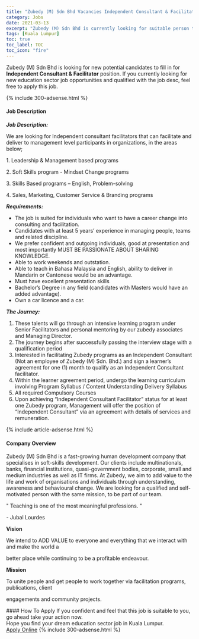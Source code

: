 ```yaml
---
title: "Zubedy (M) Sdn Bhd Vacancies Independent Consultant & Facilitator" 
category: Jobs 
date: 2021-03-13 
excerpt: "Zubedy (M) Sdn Bhd is currently looking for suitable person to fill in the Independent Consultant & Facilitator which positioned at Kuala Lumpur" 
tags: [Kuala Lumpur] 
toc: true 
toc_label: TOC 
toc_icon: "fire" 
--- 
```


<p>Zubedy (M) Sdn Bhd is looking for new potential candidates to fill in for <b>Independent Consultant & Facilitator</b> position. If you currently looking for new education sector job opportunities and qualified with the job desc, feel free to apply this job.
</p>{% include 300-adsense.html %} 
<div><div><h4>Job Description</h4></div><div><div><span><div><p><strong><em>Job Description:</em></strong></p><p>We are looking for Independent consultant facilitators that can facilitate and deliver to management level participants in organizations, in the areas below;</p><p>1. Leadership &amp; Management based programs</p><p>2. Soft Skills program - Mindset Change programs</p><p>3. Skills Based programs &#8211; English, Problem-solving</p><p>4. Sales, Marketing, Customer Service &amp; Branding programs</p><p><strong><em>Requirements:</em></strong></p><ul><li>The job is suited for individuals who want to have a career change into consulting and facilitation.</li><li>Candidates with at least 5 years&#8217; experience in managing people, teams and related discipline.</li><li>We prefer confident and outgoing individuals, good at presentation and most importantly MUST BE PASSIONATE ABOUT SHARING KNOWLEDGE.</li><li>Able to work weekends and outstation.</li><li>Able to teach in Bahasa Malaysia and English, ability to deliver in Mandarin or Cantonese would be an advantage.</li><li>Must have excellent presentation skills</li><li>Bachelor&#8217;s Degree in any field (candidates with Masters would have an added advantage).</li><li>Own a car licence and a car.</li></ul><p><strong><em>The Journey:</em></strong></p><ol><li>These talents will go through an intensive learning program under Senior Facilitators and personal mentoring by our zubedy associates and Managing Director.</li><li>The journey begins after successfully passing the interview stage with a qualification period</li><li>Interested in facilitating Zubedy programs as an Independent Consultant (Not an employee of Zubedy (M) Sdn. Bhd.) and sign a learner&#8217;s agreement for one (1) month to qualify as an Independent Consultant facilitator.</li><li>Within the learner agreement period, undergo the learning curriculum involving Program Syllabus / Content Understanding Delivery Syllabus</li><li>All required Compulsory Courses</li><li>Upon achieving &#8220;Independent Consultant Facilitator&#8221; status for at least one Zubedy program, Management will offer the position of &#8220;Independent Consultant&#8221; via an agreement with details of services and remuneration.</li></ol></div></span></div></div></div> 
{% include article-adsense.html %} 
<div><div><h4>Company Overview</h4></div><div><div><span><div><p>Zubedy (M) Sdn Bhd is a fast-growing human development company that specialises in soft-skills development. Our clients include multinationals, banks, financial institutions, quasi-government bodies, corporate, small and medium industries as well as IT firms. At Zubedy, we aim to add value to the life and work of organisations and individuals through understanding, awareness and behavioural change. We are looking for a qualified and self-motivated person with the same mission, to be part of our team.</p><p>" Teaching is one of the most meaningful professions. "</p><p>- Jubal Lourdes</p><p><strong>Vision</strong></p><p> We intend to ADD VALUE to everyone and everything that we interact with and make the world a </p><p> better place while continuing to be a profitable endeavour.</p><p> <strong>Mission</strong></p><p> To unite people and get people to work together via facilitation programs, publications, client </p><p>  engagements and community projects.</p></div></span></div></div></div> 
#### How To Apply 
If you confident and feel that this job is suitable to you, go ahead take your action now. <br/> 
Hope you find your dream education sector job in Kuala Lumpur. <br/> 
<a href="https://www.jobstreet.com.my/en/job/independent-consultant-facilitator-4503412?jobId=jobstreet-my-job-4503412" class="btn btn--info" target="_blank" rel="nofollow noopenner">Apply Online</a> 
{% include 300-adsense.html %} 